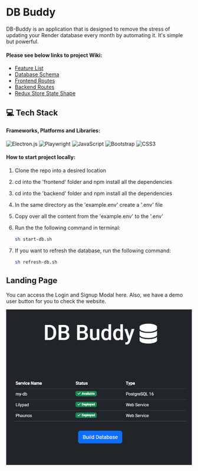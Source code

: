 <h1 style="display: flex; align-items: center;">
  DB Buddy
  <picture style="margin-left: 10px;">
    <source media="(prefers-color-scheme: dark)" srcset="/assets/images/db-white.png">
    <source media="(prefers-color-scheme: light)" srcset="/assets/images/db-black.png">
    <img src="/assets/images/db-white.png" alt="logo" height="30" width="30">
  </picture>
</h1>

DB-Buddy is an application that is designed to remove the stress of updating your Render database every month by automating it. It's simple but powerful.

#### Please see below links to project Wiki:

- [Feature List](https://github.com/dorianinc/Lilypad/wiki/Features-List)
- [Database Schema](https://github.com/dorianinc/01-AirBnB/wiki/Database-Schema)
- [Frontend Routes](https://github.com/dorianinc/Lilypad/wiki/Front-End-Routes)
- [Backend Routes](https://github.com/dorianinc/01-AirBnB/wiki/Back-End-Routes)
- [Redux Store State Shape](https://github.com/dorianinc/01-AirBnB/wiki/Redux-Store-Shape)

## 💻 Tech Stack

#### Frameworks, Platforms and Libraries:

![Electron.js](https://img.shields.io/badge/Electron-191970?style=for-the-badge&logo=Electron&logoColor=white)
![Playwright](https://img.shields.io/badge/Playwright-45ba4b?style=for-the-badge&logo=Playwright&logoColor=white)
![JavaScript](https://img.shields.io/badge/javascript-%23323330.svg?style=for-the-badge&logo=javascript&logoColor=%23F7DF1E)
![Bootstrap](https://img.shields.io/badge/bootstrap-%238511FA.svg?style=for-the-badge&logo=bootstrap&logoColor=white)
![CSS3](https://img.shields.io/badge/css3-%231572B6.svg?style=for-the-badge&logo=css3&logoColor=white)

#### How to start project locally:

1. Clone the repo into a desired location
2. cd into the 'frontend' folder and npm install all the dependencies
3. cd into the 'backend' folder and npm install all the dependencies
4. In the same directory as the 'example.env' create a '.env' file
5. Copy over all the content from the 'example.env' to the '.env'
6. Run the the following command in terminal:

   ```bash
   sh start-db.sh
   ```

7. If you want to refresh the database, run the following command:
   ```bash
   sh refresh-db.sh
   ```

## Landing Page

You can access the Login and Signup Modal here. Also, we have a demo user button for you to check the website.

<p align="center">
    <img src="/assets/images/screenshot.png" alt="homepage">
</p>
